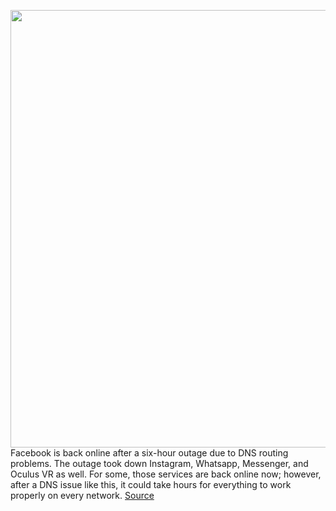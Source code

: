 <img src='https://cdn.vox-cdn.com/thumbor/wFTnhYUn7fQyyzkd9eUsNx9-aYY=/0x0:2040x1360/1200x800/filters:focal(857x517:1183x843)/cdn.vox-cdn.com/uploads/chorus_image/image/69950525/acastro_180828_1777_facebook_0001.0.jpg' width='700px' /><br/>
Facebook is back online after a six-hour outage due to DNS routing problems. The outage took down Instagram, Whatsapp, Messenger, and Oculus VR as well. For some, those services are back online now; however, after a DNS issue like this, it could take hours for everything to work properly on every network.
<a href='https://www.theverge.com/2021/10/4/22709654/instagram-facebook-outage-whatsapp-oculus'> Source <a/>